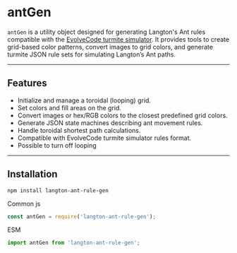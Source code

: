 # antGen

`antGen` is a utility object designed for generating Langton's Ant rules compatible with the [EvolveCode turmite simulator](https://evolvecode.io/turmites/index.html). It provides tools to create grid-based color patterns, convert images to grid colors, and generate turmite JSON rule sets for simulating Langton’s Ant paths.

---

## Features

- Initialize and manage a toroidal (looping) grid.
- Set colors and fill areas on the grid.
- Convert images or hex/RGB colors to the closest predefined grid colors.
- Generate JSON state machines describing ant movement rules.
- Handle toroidal shortest path calculations.
- Compatible with EvolveCode turmite simulator rules format.
- Possible to turn off looping

---

## Installation

```
npm install langton-ant-rule-gen
```
Common js
```js
const antGen = require('langton-ant-rule-gen');
```
ESM
```js
import antGen from 'langton-ant-rule-gen';
```

## 

